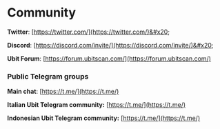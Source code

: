 # Community

**Twitter**: [https://twitter.com/](https://twitter.com/)&#x20;

**Discord**: [https://discord.com/invite/](https://discord.com/invite/)&#x20;

**Ubit Forum**: [https://forum.ubitscan.com/](https://forum.ubitscan.com/)

### Public Telegram groups

**Main chat**: [https://t.me/](https://t.me/)

**Italian Ubit Telegram community:** [https://t.me/](https://t.me/)

**Indonesian Ubit Telegram community:** [https://t.me/](https://t.me/)

